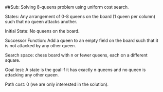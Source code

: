 ##Sub: Solving 8-queens problem using uniform cost search.

States: Any arrangement of 0-8 queens on the board (1 queen per column) such that no queen attacks another.  
                                          
Initial State: No queens on the board.

Successor Function: Add a queen to an empty field on the board such that it is not attacked by any other queen.

Search space: chess board with n or fewer queens, each on a different square.

Goal test: A state is the goal if it has exactly n queens and no queen is attacking any other queen.

Path cost: 0 (we are only interested in the solution).

